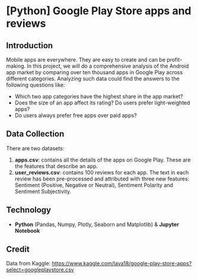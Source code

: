 # [Python] Google Play Store apps and reviews

## Introduction
Mobile apps are everywhere. They are easy to create and can be profit-making. In this project, we will do a comprehensive analysis of the Android app market by comparing over ten thousand apps in Google Play across different categories. Analyzing such data could find the answers to the following questions like:
- Which two app categories have the highest share in the app market?
- Does the size of an app affect its rating? Do users prefer light-weighted apps? 
- Do users always prefer free apps over paid apps?


## Data Collection
There are two datasets:
1. **apps.csv**: contains all the details of the apps on Google Play. These are the features that describe an app.
2. **user_reviews.csv**: contains 100 reviews for each app. The text in each review has been pre-processed and attributed with three new features: Sentiment (Positive, Negative or Neutral), Sentiment Polarity and Sentiment Subjectivity.

## Technology
* **Python** (Pandas, Numpy, Plotly, Seaborn and Matplotlib) & **Jupyter Notebook**

## Credit
Data from Kaggle: https://www.kaggle.com/lava18/google-play-store-apps?select=googleplaystore.csv

